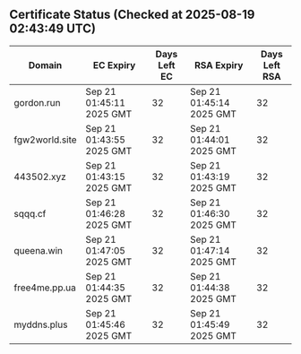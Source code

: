 ## Certificate Status (Checked at 2025-08-19 02:43:49 UTC)
| Domain | EC Expiry | Days Left EC | RSA Expiry | Days Left RSA |
|--------|-----------|-------------|------------|--------------|
| gordon.run | Sep 21 01:45:11 2025 GMT | 32 | Sep 21 01:45:14 2025 GMT | 32 |
| fgw2world.site | Sep 21 01:43:55 2025 GMT | 32 | Sep 21 01:44:01 2025 GMT | 32 |
| 443502.xyz | Sep 21 01:43:15 2025 GMT | 32 | Sep 21 01:43:19 2025 GMT | 32 |
| sqqq.cf | Sep 21 01:46:28 2025 GMT | 32 | Sep 21 01:46:30 2025 GMT | 32 |
| queena.win | Sep 21 01:47:05 2025 GMT | 32 | Sep 21 01:47:14 2025 GMT | 32 |
| free4me.pp.ua | Sep 21 01:44:35 2025 GMT | 32 | Sep 21 01:44:38 2025 GMT | 32 |
| myddns.plus | Sep 21 01:45:46 2025 GMT | 32 | Sep 21 01:45:49 2025 GMT | 32 |
